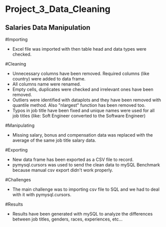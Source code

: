 # Project_3_Data_Cleaning

## Salaries Data Manipulation

#Importing

- Excel file was imported with then table head and data types were checked.

#Cleaning 
- Unnecessary columns have been removed. Required columns (like country) were added to data frame. 
- All columns name were renamed. 
- Empty cells, duplicates were checked and irrelevant ones have been removed. 
- Outliers were identified with dataplots and they have been removed with quantile method. Also "nlargest" function has been       removed too.
- Typos in job title have been fixed and unique names were used for all job titles (like: Soft Engineer converted to the Software Engineer)

#Manipulating
- Missing salary, bonus and compensation data was replaced with the average of the same job title salary data.

#Exporting
- New data frame has been exported as a CSV file to record.
- pymysql.cursors was used to send the clean data to mySQL Benchmark because manual csv export didn't work properly. 

#Challenges
- The main challenge was to importing csv file to SQL and we had to deal with it with pymysql.cursors.

#Results
- Results have been generated with mySQL to analyze the differences between job titles, genders, races, experiences, etc...
